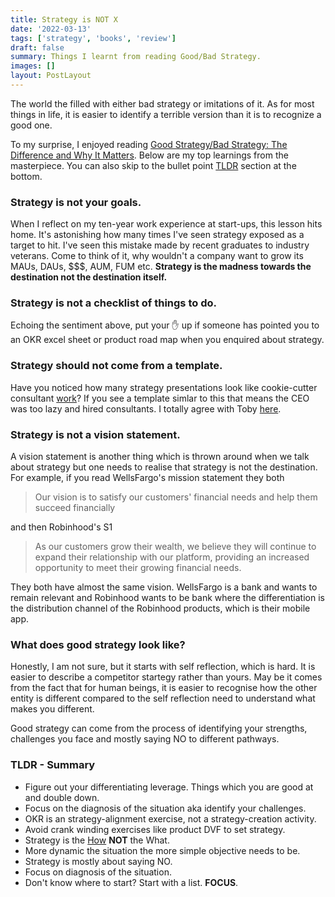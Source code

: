 ```yaml
---
title: Strategy is NOT X
date: '2022-03-13'
tags: ['strategy', 'books', 'review']
draft: false
summary: Things I learnt from reading Good/Bad Strategy.
images: []
layout: PostLayout
---
```


The world the filled with either bad strategy or imitations of it. As for most things in life, it is easier to identify a terrible version than it is to recognize a good one.

To my surprise, I enjoyed reading [Good Strategy/Bad Strategy: The Difference and Why It Matters](https://www.amazon.com.au/Good-Strategy-Bad-Difference-Matters/dp/0307886239). Below are my top learnings from the masterpiece. You can also skip to the bullet point [TLDR](#TLDR) section at the bottom.

### Strategy is not your goals.

When I reflect on my ten-year work experience at start-ups, this lesson hits home. It's astonishing how many times I've seen strategy exposed as a target to hit. I've seen this mistake made by recent graduates to industry veterans. Come to think of it, why wouldn't a company want to grow its MAUs, DAUs, $$$, AUM, FUM etc. **Strategy is the madness towards the destination not the destination itself.**

### Strategy is not a checklist of things to do.

Echoing the sentiment above, put your ✋ up if someone has pointed you to an OKR excel sheet or product road map when you enquired about strategy.

### Strategy should not come from a template.

Have you noticed how many strategy presentations look like cookie-cutter consultant [work](https://www.canva.com/templates/EADaood59tE-orange-corporate-strategy-map-chart/)? If you see a template simlar to this that means the CEO was too lazy and hired consultants. I totally agree with Toby [here](https://twitter.com/tobi/status/1266801564855021568).

### Strategy is not a vision statement.

A vision statement is another thing which is thrown around when we talk about strategy but one needs to realise that strategy is not the destination. For example, if you read WellsFargo's mission statement they both

> Our vision is to satisfy our customers' financial needs and help them succeed financially

and then Robinhood's S1

> As our customers grow their wealth, we believe they will continue to expand their relationship with our platform, providing an increased opportunity to meet their growing financial needs.

They both have almost the same vision. WellsFargo is a bank and wants to remain relevant and Robinhood wants to be bank where the differentiation is the distribution channel of the Robinhood products, which is their mobile app.

### What does good strategy look like?

Honestly, I am not sure, but it starts with self reflection, which is hard. It is easier to describe a competitor startegy rather than yours. May be it comes from the fact that for human beings, it is easier to recognise how the other entity is different compared to the self reflection need to understand what makes you different.

Good strategy can come from the process of identifying your strengths, challenges you face and mostly saying NO to different pathways.

### TLDR - Summary

- Figure out your differentiating leverage. Things which you are good at and double down.
- Focus on the diagnosis of the situation aka identify your challenges.
- OKR is an strategy-alignment exercise, not a strategy-creation activity.
- Avoid crank winding exercises like product DVF to set strategy.
- Strategy is the [How](https://twitter.com/shreyas/status/1460848932116844550?s=20) **NOT** the What.
- More dynamic the situation the more simple objective needs to be.
- Strategy is mostly about saying NO.
- Focus on diagnosis of the situation.
- Don't know where to start? Start with a list. **FOCUS**.
